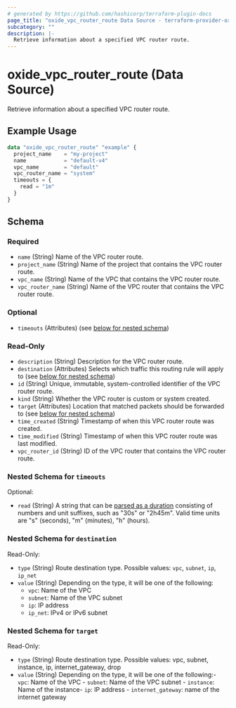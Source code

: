 ```yaml
---
# generated by https://github.com/hashicorp/terraform-plugin-docs
page_title: "oxide_vpc_router_route Data Source - terraform-provider-oxide"
subcategory: ""
description: |-
  Retrieve information about a specified VPC router route.
---
```


# oxide_vpc_router_route (Data Source)

Retrieve information about a specified VPC router route.

## Example Usage

```terraform
data "oxide_vpc_router_route" "example" {
  project_name    = "my-project"
  name            = "default-v4"
  vpc_name        = "default"
  vpc_router_name = "system"
  timeouts = {
    read = "1m"
  }
}
```

<!-- schema generated by tfplugindocs -->
## Schema

### Required

- `name` (String) Name of the VPC router route.
- `project_name` (String) Name of the project that contains the VPC router route.
- `vpc_name` (String) Name of the VPC that contains the VPC router route.
- `vpc_router_name` (String) Name of the VPC router that contains the VPC router route.

### Optional

- `timeouts` (Attributes) (see [below for nested schema](#nestedatt--timeouts))

### Read-Only

- `description` (String) Description for the VPC router route.
- `destination` (Attributes) Selects which traffic this routing rule will apply to (see [below for nested schema](#nestedatt--destination))
- `id` (String) Unique, immutable, system-controlled identifier of the VPC router route.
- `kind` (String) Whether the VPC router is custom or system created.
- `target` (Attributes) Location that matched packets should be forwarded to (see [below for nested schema](#nestedatt--target))
- `time_created` (String) Timestamp of when this VPC router route was created.
- `time_modified` (String) Timestamp of when this VPC router route was last modified.
- `vpc_router_id` (String) ID of the VPC router that contains the VPC router route.

<a id="nestedatt--timeouts"></a>
### Nested Schema for `timeouts`

Optional:

- `read` (String) A string that can be [parsed as a duration](https://pkg.go.dev/time#ParseDuration) consisting of numbers and unit suffixes, such as "30s" or "2h45m". Valid time units are "s" (seconds), "m" (minutes), "h" (hours).


<a id="nestedatt--destination"></a>
### Nested Schema for `destination`

Read-Only:

- `type` (String) Route destination type. Possible values: `vpc`, `subnet`, `ip`, `ip_net`
- `value` (String) Depending on the type, it will be one of the following:
  - `vpc`: Name of the VPC
  - `subnet`: Name of the VPC subnet
  - `ip`: IP address
  - `ip_net`: IPv4 or IPv6 subnet


<a id="nestedatt--target"></a>
### Nested Schema for `target`

Read-Only:

- `type` (String) Route destination type. Possible values: vpc, subnet, instance, ip, internet_gateway, drop
- `value` (String) Depending on the type, it will be one of the following:- `vpc`: Name of the VPC - `subnet`: Name of the VPC subnet - `instance`: Name of the instance- `ip`: IP address - `internet_gateway`: name of the internet gateway
